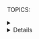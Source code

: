 TOPICS: <details>
        <summary>
        <details> open attribute

# HTML 细节补充元素 `<details>` 和 `<summary>`

**HTML 细节补充元素** (**`<details>`**) 创建一个*可展开折叠的挂件*(*widget*)，当挂件切换到*打开*状态时可显示隐藏的补充细节。

`<datalist>` 标签被用来在为 `<input>` 元素提供"自动完成"的特性。用户能看到一个下拉列表，里边的选项是预先定义好的，将作为用户的输入数据。

请使用 `<input>`元素的 `list` 属性来绑定 `<datalist>` 元素。

**HTML 摘要元素**（**`<summary>`**）指定 *`<details>`* 元素内容的**摘要**，**标题**，**标签**或**图例**。

## `<details>` 技术摘要

|  |  |
| :-- | :-- |
| **内容分类** | *流式内容*，*章节根内容*，*交互内容*，*可触知内容*。 |
| **允许的内容** | 一个 *`<summary>`* 元素，后跟*流式内容*。 |
| **标签省略** | 不允许，开始标签和结束标签都是必需的。 |
| **允许的父元素** | 任何接受*流式内容*的元素。 |
| **允许的 ARIA 角色** | 没有 |
| **DOM 接口** | **`HTMLDetailsElement`** |

## `<summary>` 技术摘要

|  |  |
| :-- | :-- |
| **允许的内容** | *短语内容* 或 *标题内容的一个标题元素* 。|
| **标签省略** | 不允许，开始标签和结束标签都是必需的。 |
| **允许的父元素** | *`<details>`* 元素。 |
| **允许的ARIA角色** | `button` |
| **DOM接口** | **`HTMLElement`** |

## `<details>` 属性

此元素包括[全局属性](/zh-hans/webfrontend/HTML_Global_Attributes).

| 属性 | 描述 |
| :-- | :-- |
| **`open`** | 这个*布尔*属性指示详细信息是否**可见**。默认值为 *`false`*，表示细节不可见。|

## 使用须知

`<details>` 挂件通常使用*小三角形*显示在屏幕上，*旋转*以指示打开/关闭状态，旁边还有一个标签。如果存在 *`<summary>`*，则将其内容用作显示框的标签。如不存在，则浏览器将使用默认字符串（通常为“Details”）作为显示框的标签。

`<summary>` 元素只能用作 `<details>` 元素的第一个子元素。
单击 `<summary>` 元素可切换挂件的状态：*打开*和*关闭*。

## 示例：不带摘要

这个例子显示了一个 `<details>` 元素，没有提供摘要。

```html
<details>
  <p>Requires a computer running an operating system. The computer
  must have some memory and ideally some kind of long-term storage.
  An input device as well as some form of output device is
  recommended.</p>
</details>
```

在这种情况下，浏览器将使用默认的摘要字符串（通常为“详细信息”）。

## 示例：提供摘要

此示例通过使用 `<details>` 内的 *`<summary>`* 元素为上述示例**添加摘要**，如下所示：

```html
<details>
  <summary>System Requirements</summary>
  <p>Requires a computer running an operating system. The computer
  must have some memory and ideally some kind of long-term storage.
  An input device as well as some form of output device is
  recommended.</p>
</details>
```

## 示例：创建一个打开的控件

要在默认打开状态下显示 `<details>` 控件，请添加布尔值 **`open`** 属性：

```html
<details open>
  <summary>System Requirements</summary>
  <p>Requires a computer running an operating system. The computer
  must have some memory and ideally some kind of long-term storage.
  An input device as well as some form of output device is
  recommended.</p>
</details>
```

## CSS 样式

您可以使用 [[CSS]] 来设置这个控件的样式，还可以通过设置/删除 `<details>` 元素中的 *`open`* 属性来以编程方式打开和关闭控件。

!!! warn ""
    注意：不幸的是，目前没有内置的方法可以在打开和关闭之间的过渡设置动画。

完全符合标准的 CSS **`display:list-item`** 将自动应用于 *`<summary>`* 元素，该图标通常是三角形。您可以使用它来进一步自定义外观。
您也可以将样式更改为 **`display:block`** 以删除图标三角形。

以下是一个**自定义可展开折叠控件**的示例。

```html
<details>
  <summary>System Requirements</summary>
  <p>Requires a computer running an operating system. The computer
  must have some memory and ideally some kind of long-term storage.
  An input device as well as some form of output device is
  recommended.</p>
</details>
```

三角形本身可以自定义，尽管并没有得到广泛支持。由于该元素是实验性实现下标准化的，因此浏览器如何支持此自定义项有所不同，因此我们不得不暂时使用多种方法。

`<summary>` 元素支持 **`list-style`** 的简写属性及其长写属性，比如 *`list-style-type`* 将显示三角形更改为任何形状（通常一起使用*`list-style-image`*）。
例如，我们可以通过设置 *`list-style:none`* 来删除控件图标。

Chrome 尚不支持此功能，因此我们还需要使用其非标准的 **`::-webkit-details-marker`** 伪元素来自定义。

```css
details {
  font: 16px "Open Sans", "Arial", sans-serif;
  width: 620px;
}

details > summary {
  padding: 2px 6px;
  width: 15em;
  background-color: #ddd;
  border: none;
  box-shadow: 3px 3px 4px black;
  list-style: none;
}

details > summary::-webkit-details-marker {
  display: none;
}

details > p {
  border-radius: 0 0 10px 10px;
  background-color: #ddd;
  padding: 2px 6px;
  margin: 0;
  box-shadow: 3px 3px 4px black;
}
```

该CSS的外观类似于选项卡界面，在该界面中，激活选项卡将展开并打开它以显示其内容。

## `toggle` 事件

除了 HTML 元素支持的常见事件外，`<details>` 元素还支持 **`toggle`** 事件，只要挂件的状态在*打开*和*关闭*之间发生变化就会触发。如果状态在浏览器可以触发事件之前多次更改，事件会合并在一起只发送一个。

您可以侦听 `toggle` 事件以检测挂件何时更改状态：

```javascript
details.addEventListener("toggle", event => {
  if (details.open) {
    /* the element was toggled open */
  } else {
    /* the element was toggled closed */
  }
});
```
